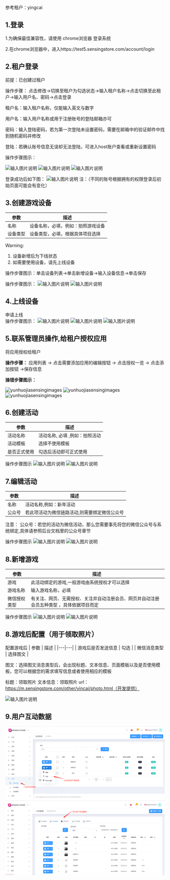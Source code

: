 参考租户：yingcai
## 1.登录
1.为确保最佳兼容性，请使用 chrome浏览器 登录系统

2.在chrome浏览器中，进入https://test5.sensingstore.com/account/login


## 2.租户登录
前提：已创建过租户

操作步骤：
点击修改→切换至租户为勾选状态→输入租户名称→点击切换至此租户→输入用户名、密码→点击登录

租户名：输入租户名称，仅能输入英文与数字

用户名：输入用户名称或用于注册账号的登陆邮箱亦可

密码：输入登陆密码，若为第一次登陆未设置密码，需要在邮箱中的验证邮件中找到随机密码并修改

登陆：若确认账号信息无误却无法登陆，可进入host账户查看或重新设置密码

操作步骤图示：

![输入图片说明](https://images.gitee.com/uploads/images/2021/0423/144822_6170c3b9_8867015.png "屏幕截图.png")
![输入图片说明](https://images.gitee.com/uploads/images/2021/0425/152311_0858fe63_8867015.png "屏幕截图.png")
![输入图片说明](https://images.gitee.com/uploads/images/2021/0423/145939_a1cb9f98_8867015.png "屏幕截图.png")

登录成功后如下图：
![输入图片说明](https://images.gitee.com/uploads/images/2021/0423/150208_b5d1f5b9_8867015.png "屏幕截图.png")
注：（不同的账号根据拥有的权限登录后初始页面可能会有变化）

## 3.创建游戏设备

|参数   | 描述  |
|---|---|
| 名称  | 设备名称，必填，例如：拍照游戏设备  |
| 设备类型  |设备类型，必填，根据具体项目选择   |

Warning:
1. 设备新增后为下线状态
2. 如需要使用设备，请先上线设备

操作步骤图示：单击设备列表→单击新增设备→输入设备信息→单击保存

操作步骤图示：
![输入图片说明](https://images.gitee.com/uploads/images/2021/0512/154509_2a12a351_8867015.png "屏幕截图.png")
![输入图片说明](https://images.gitee.com/uploads/images/2021/0512/154654_1f8e0f53_8867015.png "屏幕截图.png")

## 4.上线设备
申请上线  
操作步骤图示：
![输入图片说明](https://images.gitee.com/uploads/images/2021/0518/140630_b677658e_8867015.png "屏幕截图.png")
![输入图片说明](https://images.gitee.com/uploads/images/2021/0518/140732_9ec8a47c_8867015.png "屏幕截图.png")
![输入图片说明](https://images.gitee.com/uploads/images/2021/0518/142418_b4f1ac6d_8867015.png "屏幕截图.png")

## 5.联系管理员操作,给租户授权应用
将应用授权给租户

**操作步骤：** 应用列表 → 点击需要添加应用的编辑按钮 → 点击授权一览 → 点击添加按钮 →保存信息

**操错步骤图示：**

![yunhuojiasensingimages](/DOCS/Product/images/sensingimages/4.png)
![yunhuojiasensingimages](/DOCS/Product/images/sensingimages/5.png)
![yunhuojiasensingimages](/DOCS/Product/images/sensingimages/6.png)

## 6.创建活动
| 参数  | 描述  |
|---|---|
| 活动名称  | 活动名称, 必填 ,例如：拍照活动  |
| 活动模板  |选择不使用模板 |
| 是否正式使用  | 勾选后活动即可正式使用  |

操作步骤图示
![输入图片说明](https://images.gitee.com/uploads/images/2021/0528/155506_bdf7b08c_8867015.png "屏幕截图.png")
![输入图片说明](https://images.gitee.com/uploads/images/2021/0528/155656_e55c102d_8867015.png "屏幕截图.png")

## 7.编辑活动

| 参数  | 描述  |
|---|---|
| 名称  | 活动名称,例如：新年活动  |
| 公众号  | 若此项活动为微信链路活动,则需要绑定微信公众号  |


注意：
公众号：若您的活动为微信活动，那么您需要事先将您的微信公众号与系统绑定,具体请参照后台文档里的公众号章节


操作步骤图示
![输入图片说明](https://images.gitee.com/uploads/images/2021/0528/160722_e1dc665e_8867015.png "屏幕截图.png")
![输入图片说明](https://images.gitee.com/uploads/images/2021/0528/160803_6d41e8fe_8867015.png "屏幕截图.png")


## 8.新增游戏
| 参数  | 描述  |
|---|---|
| 游戏  |  此活动绑定的游戏,一般游戏由系统授权才可以选择 |
| 游戏名称  | 输入游戏名称，必填 |
| 微信授权类型  | 有关注、网页、无需授权、关注并自动注册会员、网页并自动注册会员五种类型 ，具体依据项目而定 |

操作步骤图示
![输入图片说明](https://images.gitee.com/uploads/images/2021/0531/144518_c6f6c21b_8867015.png "屏幕截图.png")
![输入图片说明](https://images.gitee.com/uploads/images/2021/0531/144705_3053f9e3_8867015.png "屏幕截图.png")

## 8.游戏后配置（用于领取照片）
配置游戏后
| 参数  | 描述  |
|---|---|
| 游戏后是否发送信息  | 勾选  |
|  微信消息类型 | 选择图文  |


图文：选择图文消息类型后，会出现标题、文本信息、页面模板以及是否使用模板，您可以根据您的需求填写信息或者使用相应的模板

标题：领取照片
文本信息：领取照片
url：https://m.sensingstore.com/other/yincai/photo.html（开发提供）

![输入图片说明](https://images.gitee.com/uploads/images/2021/0531/145548_7559d642_8867015.png "屏幕截图.png")

## 9.用户互动数据

![images](/Docs/Activity/images/1.png)
![images](/Docs/Activity/images/2.png)